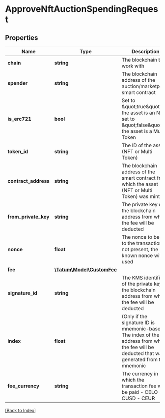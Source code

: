 # ApproveNftAuctionSpendingRequest

## Properties

Name | Type | Description | Notes
------------ | ------------- | ------------- | -------------
**chain** | **string** | The blockchain to work with |
**spender** | **string** | The blockchain address of the auction/marketplace smart contract |
**is_erc721** | **bool** | Set to \&quot;true\&quot; if the asset is an NFT; set to \&quot;false\&quot; is the asset is a Multi Token |
**token_id** | **string** | The ID of the asset (NFT or Multi Token) |
**contract_address** | **string** | The blockchain address of the smart contract from which the asset (NFT or Multi Token) was minted |
**from_private_key** | **string** | The private key of the blockchain address from which the fee will be deducted |
**nonce** | **float** | The nonce to be set to the transaction; if not present, the last known nonce will be used | [optional]
**fee** | [**\Tatum\Model\CustomFee**](CustomFee.md) |  | [optional]
**signature_id** | **string** | The KMS identifier of the private key of the blockchain address from which the fee will be deducted |
**index** | **float** | (Only if the signature ID is mnemonic-based) The index of the address from which the fee will be deducted that was generated from the mnemonic | [optional]
**fee_currency** | **string** | The currency in which the transaction fee will be paid - CELO - CUSD - CEUR |

[[Back to Index]](../index.md)
